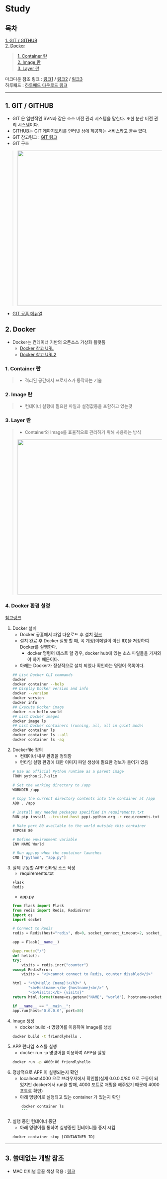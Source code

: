 # Study  
## 목차  
[1. GIT / GITHUB](#1-git--github)  
[2. Docker](#2-docker)  
> [1. Container 란](#1-container-란)  
> [2. Image 란](#2-image-란)  
> [3. Layer 란](#3-layer-란)  


 마크다운 참조 링크 : [링크1](https://gist.github.com/ihoneymon/652be052a0727ad59601#23-%EB%AA%A9%EB%A1%9D) / [링크2](https://heropy.blog/2017/09/30/markdown/) / [링크3](https://wikidocs.net/1678#_1)  
 하루패드 : [하루패드 다운로드 링크](http://pad.haroopress.com/user.html)  

---

## 1. GIT / GITHUB
* GIT 은 일반적인 SVN과 같은 소스 버전 관리 시스템을 말한다. 또한 분산 버전 관리 시스템이다.  
* GITHUB는 GIT 레파지토리를 인터넷 상에 제공하는 서비스라고 볼수 있다.  
* GIT 참고링크 : [GIT 링크](https://www.slideshare.net/einsub/svn-git-17386752)  
* GIT 구조
> <img width="500" src="https://image.slidesharecdn.com/svngit-130319211210-phpapp02/95/svn-git-24-1024.jpg?cb=1374635099">  
* [GIT 공홈 메뉴얼](https://git-scm.com/book/ko/v2/%EC%8B%9C%EC%9E%91%ED%95%98%EA%B8%B0-%EB%B2%84%EC%A0%84-%EA%B4%80%EB%A6%AC%EB%9E%80%3F)  

## 2. Docker
* Docker는 컨테이너 기반의 오픈소스 가상화 플랫폼  
	- [Docker 참고 URL](https://subicura.com/2017/01/19/docker-guide-for-beginners-1.html)  
	- [Docker 참고 URL2](https://seunguklee.github.io/2018/02/13/what-is-docker/#%EB%8F%84%EC%BB%A4-Docker-%EB%9E%80-%EB%AC%B4%EC%97%87%EC%9D%B8%EA%B0%80)

### 1. Container 란
> - 격리된 공간에서 프로세스가 동작하는 기술

### 2. Image 란
> - 컨테이너 실행에 필요한 파일과 설정값등을 포함하고 있는것

### 3. Layer 란
> - Container와 Image를 효율적으로 관리하기 위해 사용하는 방식
> <img width="500" src="https://subicura.com/assets/article_images/2017-01-19-docker-guide-for-beginners-1/image-layer.png">  

### 4. Docker 환경 설정
[참고링크](https://docs.docker.com/)
1. Docker 설치
	* Docker 공홈에서 파일 다운로드 후 설치 [링크](https://store.docker.com/editions/community/docker-ce-desktop-mac?tab=description)
	* 설치 완료 후 Docker 실행 할 때, 꼭 계정(이메일이 아닌 ID)을 저장하여 Docker를 실행한다.
		* docker 명령어 테스트 할 경우, docker hub에 있는 소스 파일들을 가져와야 하기 때문이다.
	* 아래는 Docker가 정상적으로 설치 되었나 확인하는 명령어 목록이다.
	```bash
	## List Docker CLI commands
	docker
	docker container --help
	## Display Docker version and info
	docker --version
	docker version
	docker info
	## Execute Docker image
	docker run hello-world
	## List Docker images
	docker image ls
	## List Docker containers (running, all, all in quiet mode)
	docker container ls
	docker container ls --all
	docker container ls -aq
	```
2. Dockerfile 정의
	* 컨테이너 내부 환경을 정의함
	* 런타임 실행 환경에 대한 이미지 파일 생성에 필요한 정보가 들어가 있음
	```bash
    # Use an official Python runtime as a parent image
	FROM python:2.7-slim

	# Set the working directory to /app
	WORKDIR /app

	# Copy the current directory contents into the container at /app
	ADD . /app

	# Install any needed packages specified in requirements.txt
	RUN pip install --trusted-host pypi.python.org -r requirements.txt

	# Make port 80 available to the world outside this container
	EXPOSE 80

	# Define environment variable
	ENV NAME World

	# Run app.py when the container launches
	CMD ["python", "app.py"]
    ```
3. 실제 구동할 APP 런타임 소스 작성
	* requirements.txt
	```txt
    Flask
	Redis
    ```
    * app.py
    ```python
    from flask import Flask
	from redis import Redis, RedisError
	import os
	import socket

	# Connect to Redis
	redis = Redis(host="redis", db=0, socket_connect_timeout=2, socket_timeout=2)

	app = Flask(__name__)

	@app.route("/")
	def hello():
    try:
        visits = redis.incr("counter")
    except RedisError:
        visits = "<i>cannot connect to Redis, counter disabled</i>"

    html = "<h3>Hello {name}!</h3>" \
           "<b>Hostname:</b> {hostname}<br/>" \
           "<b>Visits:</b> {visits}"
    return html.format(name=os.getenv("NAME", "world"), hostname=socket.gethostname(), visits=visits)

	if __name__ == "__main__":
    app.run(host='0.0.0.0', port=80)

    ```
4. Image 생성
	* docker build -t 명령어를 이용하여 Image를 생성
	```bash
	docker build -t friendlyhello .
	```
5. APP 런타임 소스를 실행
	* docker run -p 명령어를 이용하여 APP을 실행
	```bash
	docker run -p 4000:80 friendlyhello
	```
6. 정상적으로 APP 이 실행되는지 확인
	* localhost:4000 으로 브라우저에서 확인함(실제 0.0.0.0/80 으로 구동이 되었지만 docker에서 run을 할때, 4000 포트로 매핑을 해주었기 때문에 4000 포트로 확인)
	* 아래 명령어로 실행되고 있는 container 가 있는지 확인
	```bash
    	docker container ls
    	```
7. 실행 중인 컨테이너 중단
	* 아래 명렁어를 통하여 실행중인 컨테이너를 중지 시킴
	```bash
	docker container stop [CONTANINER ID]
	```




---
## 3. 쓸데없는 개발 참조
* MAC 터미널 글꼴 색상 적용 : [링크](http://minus-build.tistory.com/23)
